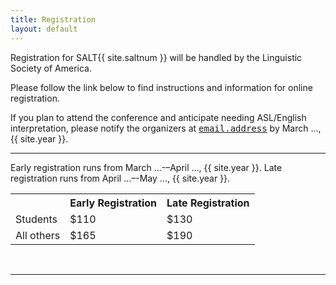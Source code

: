 ```yaml
---
title: Registration
layout: default
---
```

  
Registration for SALT{{ site.saltnum }} will be handled by the Linguistic Society of America.

Please follow the link below to find instructions and information for online registration.
  
<!-- 
<div style="text-align: center; margin-bottom: 1em;">
  <a href="https://www.surveymonkey.com/r/V2BB3Z7" id="reg-button">Register Here</a>
</div>
-->

If you plan to attend the conference and anticipate needing ASL/English interpretation, please notify the organizers at <span style="font-family: monospace">[email.address](mailto:...)</span> by March ..., {{ site.year }}.
  
<hr/>

Early registration runs from March ...-–April ..., {{ site.year }}. Late registration runs from April ...–-May ..., {{ site.year }}.

<table class="reg">
  <tbody>
    <tr>
      <th>
      </th>
      <th>Early Registration</th>
      <th>Late Registration</th>
    </tr>
    <tr>
      <td>Students</td>
      <td>$110</td>
      <td>$130</td>
    </tr>
    <tr>
      <td>All others</td>
      <td>$165</td>
      <td>$190</td>
    </tr>
  </tbody>
</table>
<br/>
<hr/>
